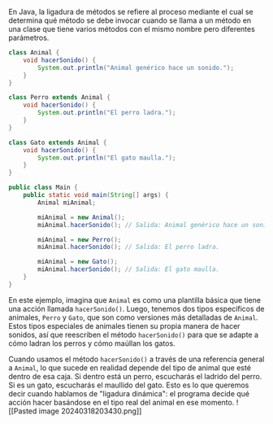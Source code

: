 En Java, la ligadura de métodos se refiere al proceso mediante el cual se determina qué método se debe invocar cuando se llama a un método en una clase que tiene varios métodos con el mismo nombre pero diferentes parámetros.
```java
class Animal {
    void hacerSonido() {
        System.out.println("Animal genérico hace un sonido.");
    }
}

class Perro extends Animal {
    void hacerSonido() {
        System.out.println("El perro ladra.");
    }
}

class Gato extends Animal {
    void hacerSonido() {
        System.out.println("El gato maulla.");
    }
}

public class Main {
    public static void main(String[] args) {
        Animal miAnimal;

        miAnimal = new Animal();
        miAnimal.hacerSonido(); // Salida: Animal genérico hace un sonido.

        miAnimal = new Perro();
        miAnimal.hacerSonido(); // Salida: El perro ladra.

        miAnimal = new Gato();
        miAnimal.hacerSonido(); // Salida: El gato maulla.
    }
}
```
En este ejemplo, imagina que `Animal` es como una plantilla básica que tiene una acción llamada `hacerSonido()`. Luego, tenemos dos tipos específicos de animales, `Perro` y `Gato`, que son como versiones más detalladas de `Animal`. Estos tipos especiales de animales tienen su propia manera de hacer sonidos, así que reescriben el método `hacerSonido()` para que se adapte a cómo ladran los perros y cómo maúllan los gatos.

Cuando usamos el método `hacerSonido()` a través de una referencia general a `Animal`, lo que sucede en realidad depende del tipo de animal que esté dentro de esa caja. Si dentro está un perro, escucharás el ladrido del perro. Si es un gato, escucharás el maullido del gato. Esto es lo que queremos decir cuando hablamos de "ligadura dinámica": el programa decide qué acción hacer basándose en el tipo real del animal en ese momento.
![[Pasted image 20240318203430.png]]